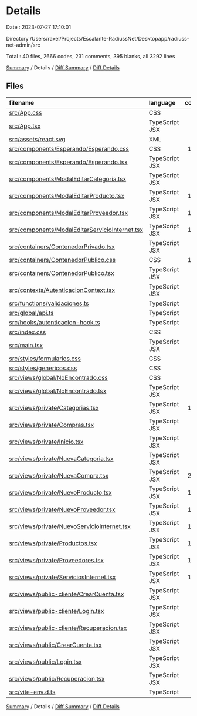 # Details

Date : 2023-07-27 17:10:01

Directory /Users/raxel/Projects/Escalante-RadiussNet/Desktopapp/radiuss-net-admin/src

Total : 40 files,  2666 codes, 231 comments, 395 blanks, all 3292 lines

[Summary](results.md) / Details / [Diff Summary](diff.md) / [Diff Details](diff-details.md)

## Files
| filename | language | code | comment | blank | total |
| :--- | :--- | ---: | ---: | ---: | ---: |
| [src/App.css](/src/App.css) | CSS | 0 | 0 | 1 | 1 |
| [src/App.tsx](/src/App.tsx) | TypeScript JSX | 49 | 0 | 5 | 54 |
| [src/assets/react.svg](/src/assets/react.svg) | XML | 1 | 0 | 0 | 1 |
| [src/components/Esperando/Esperando.css](/src/components/Esperando/Esperando.css) | CSS | 122 | 0 | 3 | 125 |
| [src/components/Esperando/Esperando.tsx](/src/components/Esperando/Esperando.tsx) | TypeScript JSX | 23 | 0 | 3 | 26 |
| [src/components/ModalEditarCategoria.tsx](/src/components/ModalEditarCategoria.tsx) | TypeScript JSX | 75 | 0 | 12 | 87 |
| [src/components/ModalEditarProducto.tsx](/src/components/ModalEditarProducto.tsx) | TypeScript JSX | 140 | 100 | 17 | 257 |
| [src/components/ModalEditarProveedor.tsx](/src/components/ModalEditarProveedor.tsx) | TypeScript JSX | 109 | 0 | 12 | 121 |
| [src/components/ModalEditarServicioInternet.tsx](/src/components/ModalEditarServicioInternet.tsx) | TypeScript JSX | 140 | 4 | 16 | 160 |
| [src/containers/ContenedorPrivado.tsx](/src/containers/ContenedorPrivado.tsx) | TypeScript JSX | 36 | 0 | 7 | 43 |
| [src/containers/ContenedorPublico.css](/src/containers/ContenedorPublico.css) | CSS | 102 | 0 | 20 | 122 |
| [src/containers/ContenedorPublico.tsx](/src/containers/ContenedorPublico.tsx) | TypeScript JSX | 33 | 0 | 7 | 40 |
| [src/contexts/AutenticacionContext.tsx](/src/contexts/AutenticacionContext.tsx) | TypeScript JSX | 52 | 0 | 8 | 60 |
| [src/functions/validaciones.ts](/src/functions/validaciones.ts) | TypeScript | 5 | 0 | 0 | 5 |
| [src/global/api.ts](/src/global/api.ts) | TypeScript | 1 | 0 | 0 | 1 |
| [src/hooks/autenticacion-hook.ts](/src/hooks/autenticacion-hook.ts) | TypeScript | 6 | 0 | 2 | 8 |
| [src/index.css](/src/index.css) | CSS | 3 | 0 | 0 | 3 |
| [src/main.tsx](/src/main.tsx) | TypeScript JSX | 10 | 0 | 3 | 13 |
| [src/styles/formularios.css](/src/styles/formularios.css) | CSS | 54 | 0 | 10 | 64 |
| [src/styles/genericos.css](/src/styles/genericos.css) | CSS | 0 | 0 | 1 | 1 |
| [src/views/global/NoEncontrado.css](/src/views/global/NoEncontrado.css) | CSS | 3 | 0 | 1 | 4 |
| [src/views/global/NoEncontrado.tsx](/src/views/global/NoEncontrado.tsx) | TypeScript JSX | 11 | 0 | 3 | 14 |
| [src/views/private/Categorias.tsx](/src/views/private/Categorias.tsx) | TypeScript JSX | 134 | 0 | 16 | 150 |
| [src/views/private/Compras.tsx](/src/views/private/Compras.tsx) | TypeScript JSX | 24 | 0 | 6 | 30 |
| [src/views/private/Inicio.tsx](/src/views/private/Inicio.tsx) | TypeScript JSX | 16 | 0 | 7 | 23 |
| [src/views/private/NuevaCategoria.tsx](/src/views/private/NuevaCategoria.tsx) | TypeScript JSX | 73 | 0 | 14 | 87 |
| [src/views/private/NuevaCompra.tsx](/src/views/private/NuevaCompra.tsx) | TypeScript JSX | 269 | 0 | 27 | 296 |
| [src/views/private/NuevoProducto.tsx](/src/views/private/NuevoProducto.tsx) | TypeScript JSX | 123 | 118 | 19 | 260 |
| [src/views/private/NuevoProveedor.tsx](/src/views/private/NuevoProveedor.tsx) | TypeScript JSX | 105 | 0 | 13 | 118 |
| [src/views/private/NuevoServicioInternet.tsx](/src/views/private/NuevoServicioInternet.tsx) | TypeScript JSX | 133 | 4 | 18 | 155 |
| [src/views/private/Productos.tsx](/src/views/private/Productos.tsx) | TypeScript JSX | 177 | 0 | 20 | 197 |
| [src/views/private/Proveedores.tsx](/src/views/private/Proveedores.tsx) | TypeScript JSX | 146 | 0 | 17 | 163 |
| [src/views/private/ServiciosInternet.tsx](/src/views/private/ServiciosInternet.tsx) | TypeScript JSX | 184 | 0 | 19 | 203 |
| [src/views/public-cliente/CrearCuenta.tsx](/src/views/public-cliente/CrearCuenta.tsx) | TypeScript JSX | 78 | 1 | 19 | 98 |
| [src/views/public-cliente/Login.tsx](/src/views/public-cliente/Login.tsx) | TypeScript JSX | 44 | 0 | 15 | 59 |
| [src/views/public-cliente/Recuperacion.tsx](/src/views/public-cliente/Recuperacion.tsx) | TypeScript JSX | 39 | 1 | 11 | 51 |
| [src/views/public/CrearCuenta.tsx](/src/views/public/CrearCuenta.tsx) | TypeScript JSX | 57 | 1 | 15 | 73 |
| [src/views/public/Login.tsx](/src/views/public/Login.tsx) | TypeScript JSX | 50 | 0 | 16 | 66 |
| [src/views/public/Recuperacion.tsx](/src/views/public/Recuperacion.tsx) | TypeScript JSX | 39 | 1 | 11 | 51 |
| [src/vite-env.d.ts](/src/vite-env.d.ts) | TypeScript | 0 | 1 | 1 | 2 |

[Summary](results.md) / Details / [Diff Summary](diff.md) / [Diff Details](diff-details.md)